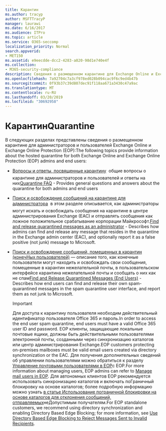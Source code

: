 ```yaml
---
title: Карантин
ms.author: tracyp
author: MSFTTracyP
manager: laurawi
ms.date: 6/16/2017
ms.audience: ITPro
ms.topic: article
ms.service: O365-seccomp
localization_priority: Normal
search.appverid:
- MET150
ms.assetid: e9eecdde-dcc2-4283-a820-98d1e740e4f
ms.collection:
- M365-security-compliance
description: Сведения о размещенном карантине для Exchange Online и Exchange Online Protection.
ms.openlocfilehash: 7a92704c7a3cf978ed028b094cac9f6c9ed4b47b
ms.sourcegitcommit: 0f93b37c39d807dec91f118aa671a3430c47a9ac
ms.translationtype: MT
ms.contentlocale: ru-RU
ms.lasthandoff: 03/20/2019
ms.locfileid: "30692958"
---
```

# <a name="quarantine"></a><span data-ttu-id="b5c57-103">Карантин</span><span class="sxs-lookup"><span data-stu-id="b5c57-103">Quarantine</span></span>

<span data-ttu-id="b5c57-104">В следующих разделах представлены сведения о размещенном карантине для администраторов и пользователей Exchange Online и Exchange Online Protection (EOP):</span><span class="sxs-lookup"><span data-stu-id="b5c57-104">The following topics provide information about the hosted quarantine for both Exchange Online and Exchange Online Protection (EOP) admins and end users:</span></span>
  
- <span data-ttu-id="b5c57-105">[Вопросы и ответы, посвященные карантину](quarantine-faq.md)  общие вопросы о карантине для администраторов и пользователей и ответы на них</span><span class="sxs-lookup"><span data-stu-id="b5c57-105">[Quarantine FAQ](quarantine-faq.md) - Provides general questions and answers about the quarantine for both admins and end users</span></span> 
    
- <span data-ttu-id="b5c57-106">[Поиск и освобождение сообщений на карантине для администратора](find-and-release-quarantined-messages-as-an-administrator.md)  в этом разделе описывается, как администраторы могут искать и освобождать сообщения на карантине в центре администрирования Exchange (EAC) и отправлять сообщения как ложное положительное срабатывание корпорации Майкрософт.</span><span class="sxs-lookup"><span data-stu-id="b5c57-106">[Find and release quarantined messages as an administrator](find-and-release-quarantined-messages-as-an-administrator.md) - Describes how admins can find and release any message that resides in the quarantine in the Exchange admin center (EAC), and optionally report it as a false positive (not junk) message to Microsoft.</span></span> 
    
- <span data-ttu-id="b5c57-107">[Поиск и освобождение сообщений, помещенных в карантин (конечНых пользователей)](http://technet.microsoft.com/library/e439b560-827a-4807-abd3-6b861c1ff786.aspx) — описание того, как конечные пользователи могут находить и освобождать свои сообщения, помещенные в карантин нежелательной почты, в пользовательском интерфейсе карантина нежелательной почты и сообщать о них как не спам</span><span class="sxs-lookup"><span data-stu-id="b5c57-107">[Find and Release Quarantined Messages (End Users)](http://technet.microsoft.com/library/e439b560-827a-4807-abd3-6b861c1ff786.aspx) - Describes how end users can find and release their own spam-quarantined messages in the spam quarantine user interface, and report them as not junk to Microsoft.</span></span> 
    
    > [!IMPORTANT]
    > <span data-ttu-id="b5c57-108">Для доступа к карантину пользователя необходим действительный идентификатор пользователя Office 365 и пароль.</span><span class="sxs-lookup"><span data-stu-id="b5c57-108">In order to access the end user spam quarantine, end users must have a valid Office 365 user ID and password.</span></span> <span data-ttu-id="b5c57-109">EOP клиенты, защищающие локальные почтовые ящики, должны быть действительными пользователями электронной почты, созданными через синхронизацию каталогов или центр администрирования Exchange.</span><span class="sxs-lookup"><span data-stu-id="b5c57-109">EOP customers protecting on-premises mailboxes must be valid email users created via directory synchronization or the EAC.</span></span> <span data-ttu-id="b5c57-110">Для получения дополнительных сведений об управлении пользователями можно обратиться к разделу [Управление почтовыми пользователями в EOP](eop/manage-mail-users-in-eop.md)с EOP.</span><span class="sxs-lookup"><span data-stu-id="b5c57-110">For more information about managing users, EOP admins can refer to [Manage mail users in EOP](eop/manage-mail-users-in-eop.md).</span></span> <span data-ttu-id="b5c57-111">Для автономных клиентов EOP рекомендуется использовать синхронизацию каталогов и включать поГраничный блокировку на основе каталогов; более подробную информацию можно узнать [в статье Использование пограничной блокировки на основе каталогов для отклонения сообщений, отправляемых](http://technet.microsoft.com/library/ca7b7416-92ed-40ad-abdb-695be46ea2e4.aspx)неДопустимым получателям.</span><span class="sxs-lookup"><span data-stu-id="b5c57-111">For EOP standalone customers, we recommend using directory synchronization and enabling Directory Based Edge Blocking; for more information, see [Use Directory Based Edge Blocking to Reject Messages Sent to Invalid Recipients](http://technet.microsoft.com/library/ca7b7416-92ed-40ad-abdb-695be46ea2e4.aspx).</span></span> 
  
    

